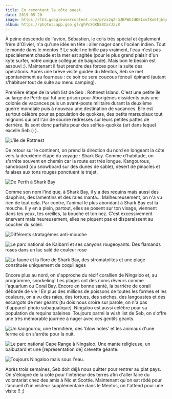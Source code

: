 ```yaml
---
title: En remontant la côte ouest
date: 2019-05-20
image: https://lh3.googleusercontent.com/pYzx2qZ-GJBPWU2dK8IxmfKo6tjWqccQkfBnkibjc_ZwppS1l6S2BzwVNZX51XSb1O8uQI3GyMP-ShF8qCir0c313IHurUU0T9e41AG_2fH9knLfLas-BGMbRfXeWjAdlo5WD_bZdI4=w600
album: https://photos.app.goo.gl/ghPcXGKN88CarJzv8
---
```


À peine descendu de l'avion, Sébastien, le colis très spécial et également frère d'Olivier, n'a qu'une idée en tête : aller nager dans l'océan indien. Tout le monde dans le mentos !! Le soleil ne brille pas vraiment, l'eau n'est pas spécialement chaude et la mer est agitée (pour le plus grand plaisir d'un kyte surfer, notre unique collègue de baignade). Mais bon le besoin est assouvi :). Maintenant il faut prendre des forces pour la suite des opérations. Après une brève visite guidée du Mentos, Seb se met spontanément au fourneau : ce soir ce sera coucous fenouil épinard (autant s'habituer tout de suite au menu camping). 

Première étape de la wish list de Seb : Rottnest Island. C'est une petite île au large de Perth qui fut une prison pour Aborigènes dissidents puis une colonie de vacances puis un avant-poste militaire durant la deuxième guerre mondiale puis à nouveau une destination de vacances. Elle est surtout célèbre pour sa population de quokkas, des petits marsupiaux tout mignons qui ont l'air de sourire redressés sur leurs petites pattes de derrière. Ils sont donc parfaits pour des selfies-quokka (art dans lequel excelle Seb :) ).

![L'ile de Rottnest](https://lh3.googleusercontent.com/ILqfurIKvR07YoMSEH3mQUhOTMnDLptDNpSajg5wai4q37rvu8jXtxocWMxQBnAyBTmesxQDZctEJ-jniNOPXohRndjz8w7lWoBvRLL9cxodPx8SIZLBPi1z5VNpG3afCDvK7WSEi6Y=w600)

De retour sur le continent, on prend la direction du nord en longeant la côte vers la deuxième étape du voyage : Shark Bay. Comme d'habitude, on s'arrête souvent en chemin car la route est très longue. Kangourous, sandboard (du snowboard sur des dunes de sable), désert de pinacles et falaises aux tons rouges ponctuent le trajet. 

![De Perth à Shark Bay](https://lh3.googleusercontent.com/ddx_v7GhY_wEVVCnRNzya8o3GT1O7GYIq9EzGcEcBS4rEP_auFYUItLuhWZZjajVsjkVPBhjE76Ypbvhv3-hsfMPvK5gZ7O-D0ItLTEoSIdaWmKRPebCztm-QeA-kLp3guT1bXzNK9A=w600)

Comme son nom l'indique, à Shark Bay, il y a des requins mais aussi des dauphins, des lamentins et des raies manta... Malheureusement, on n'a vu rien de tout cela. Par contre, l'animal le plus abondant à Shark Bay est la mouche. Il y en a plein, partout, elles se posent sur ton visage, viennent dans tes yeux, tes oreilles, ta bouche et ton nez. C'est excessivement énervant mais heureusement, elles ne piquent pas et disparaissent au coucher du soleil.

![Différents stratagèmes anti-mouche](https://lh3.googleusercontent.com/hYpSTFjakY-F-Iewa2EgVHei7QhaBe3H3nMZTNAcsEvTm4P2p13Nz6ik5CMj62fffE_3AiaYUMmPPG9PxSVxrNodXtNyBpUafRDBXO27sEdPuOekIweCoeMvNCN5kaF4iyP6WKXi5Bg=w600)


![Le parc national de Kalbarri et ses canyons rougeoyants. Des flamands roses dans un lac salé de couleur rose](https://lh3.googleusercontent.com/BxvQB36aixf5l9JAbpb_sRZLQYazcVzL5oaoKw14ZNmJ6odarZ6POz3zlgK_BbSsv314TTu5GES0XDvWUZyVjwrG0_0pZwPR6GU7xUSCnyI8_wMSsdp_3KKrTTh3RZTVd_NoTW_vyxU=w600)

![La faune et la flore de Shark Bay,  des stromatolites et une plage constituée uniquement de coquillages](https://lh3.googleusercontent.com/82kwT-O3Ft9yJNWQj3NEC9lAxjuFga9GwdKCsYGPclNx-RY-XnSPw3a8etOzYAnLKSLS3n9AMWIXZvl7xs_BmrYDoNOM7VjmfzCzklIC74G2ne4wUOXGK-z_pSy8meeFi7J90fNGvZQ=w600)

Encore plus au nord, on s'approche du récif corallien de Ningaloo et, au programme, snorkeling! Les plages ont des noms rêveurs comme l'aquarium ou Coral Bay. Encore en bonne santé, la barrière de corail déborde de vie ! En plus des millions de poissons de toutes les formes et les couleurs, on a vu des raies, des tortues, des seiches, des langoustes et des escargots de mer géants [tu dois nous croire sur parole, on n'a pas d'appareil photo subaquatique]. Ningaloo est aussi célèbre pour sa population de requins baleines. Toujours parmi la wish list de Seb, on s'offre une très mémorable journée à nager avec ces gentils géants.

![Un kangourou, une termitière, des 'blow holes' et les animaux d'une ferme où on s'arrête pour la nuit.](https://lh3.googleusercontent.com/-dB1SkJjYuOfZmvv54HOohyCnR4McFRTd6wmJc9UxqIyowYhT4u2pXQO31ION1oahCTzH3Rw93CMHiNe7bfOqZYg6ptnus53JqE6E-CbOvTXi3TMD_TqCmvBQaJDZH63eAa4qtc3yLg=w600)

![Le parc national Cape Range à Ningaloo. Une mante religieuse, un balbuzard et une [représentation de] crevette géante.](https://lh3.googleusercontent.com/y-09G6DLKw_V9aKBI_gCQ9AuWFxgDfo4SI5P659fsvnm-9vz3NnuNwAIptxZgD_IFQRlVORjgoIEm1NxuuYFFw6icpU2ncK9VqQ9wsyiUfXFzrS34FQTKYnugyDmUarlr_yaVQ4hNi0=w600)

![Toujours Ningaloo mais sous l'eau.](https://lh3.googleusercontent.com/9ki3FM0fqoJbjtFlCKYIe8_smIxSYNl4trvAF3MBaYekNhCqWeP_77wtWYAdNeRBdIAw2t8rR8PtVp4GNDUBsCmAO8tTh70ub_ihfPdv08EkfJWIExFuhxKrfs11mElMo-CaKaQWhhA=w600)

Après trois semaines, Seb doit déjà nous quitter pour rentrer au plat pays. On s'éloigne de la côte pour l'intérieur des terres afin  d'aller faire du volontariat chez des amis à Nic et Scottie. Maintenant qu'on est rôdé pour l'accueil d'un visiteur supplémentaire dans le Mentos, on t'attend pour une visite !! ;)
